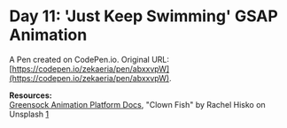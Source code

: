 # Day 11:  'Just Keep Swimming' GSAP Animation

A Pen created on CodePen.io. Original URL: [https://codepen.io/zekaeria/pen/abxxvpW](https://codepen.io/zekaeria/pen/abxxvpW).

**Resources:** \
[Greensock Animation Platform Docs](https://gsap.com/docs/v3/), "Clown Fish" by Rachel Hisko on Unsplash [1](https://unsplash.com/photos/clown-fish-in-shallow-focus-photography-rEM3cK8F1pk)
